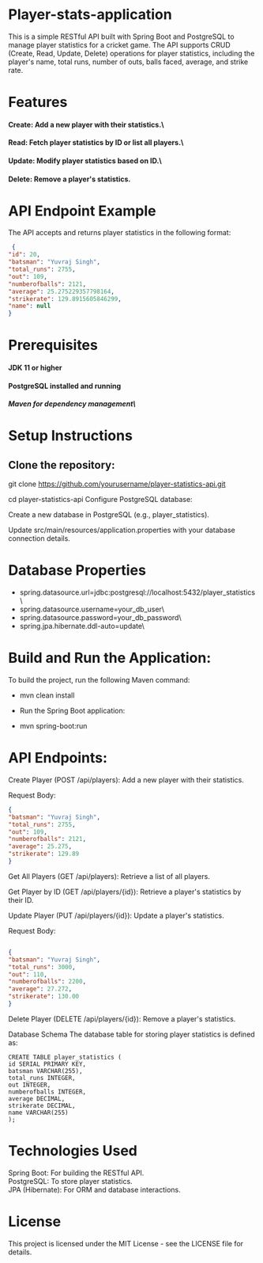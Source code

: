# Player-stats-application

This is a simple RESTful API built with Spring Boot and PostgreSQL to manage player statistics for a cricket game. The API supports CRUD (Create, Read, Update, Delete) operations for player statistics, including the player's name, total runs, number of outs, balls faced, average, and strike rate.

# Features
#### Create: Add a new player with their statistics.\
#### Read: Fetch player statistics by ID or list all players.\
#### Update: Modify player statistics based on ID.\
#### Delete: Remove a player's statistics.
# API Endpoint Example
The API accepts and returns player statistics in the following format:

```json
 {
"id": 20,
"batsman": "Yuvraj Singh",
"total_runs": 2755,
"out": 109,
"numberofballs": 2121,
"average": 25.275229357798164,
"strikerate": 129.8915605846299,
"name": null
}
```
 # Prerequisites
#### JDK 11 or higher
#### PostgreSQL installed and running
##### Maven for dependency management\

# Setup Instructions
## Clone the repository:

git clone https://github.com/yourusername/player-statistics-api.git

cd player-statistics-api
Configure PostgreSQL database:

Create a new database in PostgreSQL (e.g., player_statistics).

Update src/main/resources/application.properties with your database connection details.

# Database Properties

* spring.datasource.url=jdbc:postgresql://localhost:5432/player_statistics\
* spring.datasource.username=your_db_user\
* spring.datasource.password=your_db_password\
* spring.jpa.hibernate.ddl-auto=update\

# Build and Run the Application:

To build the project, run the following Maven command:

* mvn clean install

* Run the Spring Boot application:
* mvn spring-boot:run
# API Endpoints:

Create Player (POST /api/players): Add a new player with their statistics.

Request Body:
```json
{
"batsman": "Yuvraj Singh",
"total_runs": 2755,
"out": 109,
"numberofballs": 2121,
"average": 25.275,
"strikerate": 129.89
}
```

Get All Players (GET /api/players): Retrieve a list of all players.

Get Player by ID (GET /api/players/{id}): Retrieve a player's statistics by their ID.

Update Player (PUT /api/players/{id}): Update a player's statistics.

Request Body:
```json

{
"batsman": "Yuvraj Singh",
"total_runs": 3000,
"out": 110,
"numberofballs": 2200,
"average": 27.272,
"strikerate": 130.00
}
```
Delete Player (DELETE /api/players/{id}): Remove a player's statistics.

Database Schema
The database table for storing player statistics is defined as:

~~~mysql-psql
CREATE TABLE player_statistics (
id SERIAL PRIMARY KEY,
batsman VARCHAR(255),
total_runs INTEGER,
out INTEGER,
numberofballs INTEGER,
average DECIMAL,
strikerate DECIMAL,
name VARCHAR(255)
);
~~~
# Technologies Used
Spring Boot: For building the RESTful API.\
PostgreSQL: To store player statistics.\
JPA (Hibernate): For ORM and database interactions.

# License
This project is licensed under the MIT License - see the LICENSE file for details.